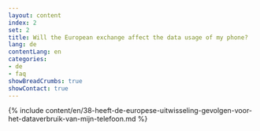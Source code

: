 ```yaml
---
layout: content
index: 2
set: 2
title: Will the European exchange affect the data usage of my phone?
lang: de
contentLang: en
categories:
- de
- faq
showBreadCrumbs: true
showContact: true
---
```

{% include content/en/38-heeft-de-europese-uitwisseling-gevolgen-voor-het-dataverbruik-van-mijn-telefoon.md %}
